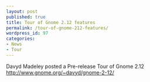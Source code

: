 ```yaml
---
layout: post
published: true
title: Tour of Gnome 2.12 features
permalink: /tour-of-gnome-212-features/
wordpress_id: 97
categories:
- News
- Tour
---
```



Davyd Madeley posted a Pre-release Tour of Gnome 2.12 <a href="http://people.gnome.org/">http://www.gnome.org/~davyd/gnome-2-12/</a>

